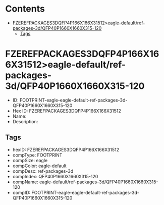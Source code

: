 



Contents
========

* [FZEREFPACKAGES3DQFP4P166X166X31512>eagle-default/ref-packages-3d/QFP40P1660X1660X315-120](#fzerefpackages3dqfp4p166x166x31512eagle-defaultref-packages-3dqfp40p1660x1660x315-120)
	* [Tags](#tags)

# FZEREFPACKAGES3DQFP4P166X166X31512>eagle-default/ref-packages-3d/QFP40P1660X1660X315-120

- ID: FOOTPRINT-eagle-eagle-default-ref-packages-3d-QFP40P1660X1660X315-120
- Hex ID: FZEREFPACKAGES3DQFP4P166X166X31512
- Name: 
- Description: 

## Tags

- hexID: FZEREFPACKAGES3DQFP4P166X166X31512
- oompType: FOOTPRINT
- oompSize: eagle
- oompColor: eagle-default
- oompDesc: ref-packages-3d
- oompIndex: QFP40P1660X1660X315-120
- oompName: eagle-default/ref-packages-3d/QFP40P1660X1660X315-120
- oompID: FOOTPRINT-eagle-eagle-default-ref-packages-3d-QFP40P1660X1660X315-120
